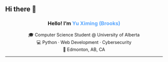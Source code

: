 ## Hi there 👋

<h3 align="center">Hello! I’m <span style="color:#58a6ff;">Yu Ximing (Brooks)</span></h3>

<p align="center">
🎓 Computer Science Student @ University of Alberta  
<br>
💻 Python · Web Development · Cybersecurity  
<br>
📍 Edmonton, AB, CA
</p>

---

